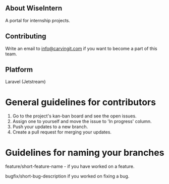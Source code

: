 ## About WiseIntern
A portal for internship projects.

## Contributing
Write an email to info@carvingit.com if you want to become a part of this team.

## Platform 
Laravel (Jetstream)

# General guidelines for contributors
1. Go to the project's kan-ban board and see the open issues.
2. Assign one to yourself and move the issue to 'In progress' column.
3. Push your updates to a new branch.
4. Create a pull request for merging your updates.

# Guidelines for naming your branches

feature/short-feature-name - if you have worked on a feature.

bugfix/short-bug-description if you worked on fixing a bug.

